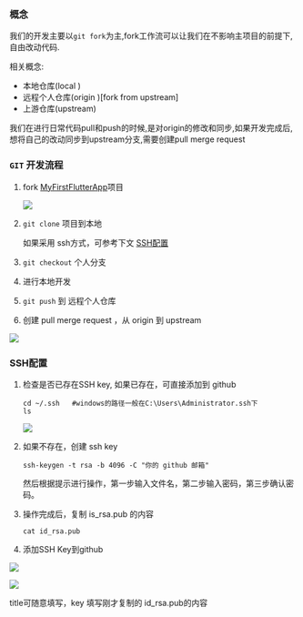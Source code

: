 ### 概念

我们的开发主要以`git fork`为主,fork工作流可以让我们在不影响主项目的前提下,自由改动代码.

相关概念:

-   本地仓库(local )
-   远程个人仓库(origin )[fork from upstream]
-   上游仓库(upstream)

我们在进行日常代码pull和push的时候,是对origin的修改和同步,如果开发完成后,想将自己的改动同步到upstream分支,需要创建pull merge request



### `GIT` 开发流程

1.  fork [MyFirstFlutterApp](https://github.com/yejianxin2015/MyFirstFlutterApp)项目

    ![](https://s3.bmp.ovh/imgs/2022/07/06/a629ac31b3eebb89.png)

2.  `git clone` 项目到本地

    如果采用 ssh方式，可参考下文 [SSH配置](#SSH配置)

3.  `git checkout` 个人分支

4.  进行本地开发

5.  `git push` 到 远程个人仓库

6.  创建 pull merge request ，从 origin 到 upstream

![](https://s3.bmp.ovh/imgs/2022/07/06/2f7aa8ccd8fa99ce.png)



### SSH配置

1.  检查是否已存在SSH key, 如果已存在，可直接添加到 github

    ```
    cd ~/.ssh   #windows的路径一般在C:\Users\Administrator.ssh下
    ls
    ```

    ![](https://s3.bmp.ovh/imgs/2022/07/06/8bceb3ef43ed94c8.png)

2.  如果不存在，创建 ssh key

    ```
    ssh-keygen -t rsa -b 4096 -C "你的 github 邮箱"
    ```

    然后根据提示进行操作，第一步输入文件名，第二步输入密码，第三步确认密码。

3.  操作完成后，复制 is_rsa.pub 的内容

    ```
    cat id_rsa.pub
    ```

4.  添加SSH Key到github

![](https://s3.bmp.ovh/imgs/2022/07/06/559c2a76ae832685.png)

![](https://s3.bmp.ovh/imgs/2022/07/06/41ae719c46db8acd.jpg)

title可随意填写，key 填写刚才复制的 id_rsa.pub的内容



